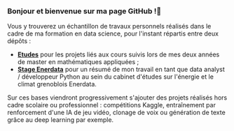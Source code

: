 ### Bonjour et bienvenue sur ma page GitHub !👋

Vous y trouverez un échantillon de travaux personnels réalisés dans le cadre de ma formation en data science, pour l'instant répartis entre deux dépôts :
- [__Etudes__](https://github.com/Tim-De-Decker/Etudes) pour les projets liés aux cours suivis lors de mes deux années de master en mathématiques appliquées ;
- [__Stage Enerdata__](https://github.com/Tim-De-Decker/Stage_Enerdata) pour un résumé de mon travail en tant que data analyst / développeur Python au sein du cabinet d'études sur l'énergie et le climat grenoblois Enerdata.

Sur ces bases viendront progressivement s'ajouter des projets réalisés hors cadre scolaire ou professionnel : compétitions Kaggle, entraînement par renforcement d'une IA de jeu vidéo, clonage de voix ou génération de texte grâce au deep learning par exemple.
